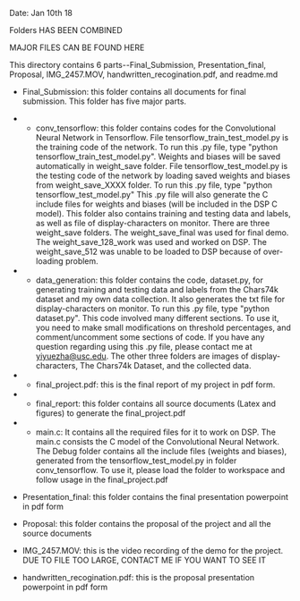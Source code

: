 
Date: Jan 10th 18

Folders HAS BEEN COMBINED

MAJOR FILES CAN BE FOUND HERE

This directory contains 6 parts--Final_Submission, Presentation_final, Proposal, IMG_2457.MOV, handwritten_recogination.pdf, and readme.md

- Final_Submission: this folder contains all documents for final submission. This folder has five major parts.

- - conv_tensorflow: this folder contains codes for the Convolutional Neural Network in Tensorflow. File tensorflow_train_test_model.py is the training code of the network. To run this .py file, type "python tensorflow_train_test_model.py". Weights and biases will be saved automatically in weight_save folder. File tensorflow_test_model.py is the testing code of the network by loading saved weights and biases from weight_save_XXXX folder. To run this .py file, type "python tensorflow_test_model.py" This .py file will also generate the C include files for weights and biases (will be included in the DSP C model). This folder also contains training and testing data and labels, as well as file of display-characters on monitor. There are three weight_save folders. The weight_save_final was used for final demo. The weight_save_128_work was used and worked on DSP. The weight_save_512 was unable to be loaded to DSP because of over-loading problem.

- - data_generation: this folder contains the code, dataset.py, for generating training and testing data and labels from the Chars74k dataset and my own data collection. It also generates the txt file for display-characters on monitor. To run this .py file, type "python dataset.py". This code involved many different sections. To use it, you need to make small modifications on threshold percentages, and comment/uncomment some sections of code. If you have any question regarding using this .py file, please contact me at yiyuezha@usc.edu. The other three folders are images of display-characters, The Chars74k Dataset, and the collected data.

- - final_project.pdf: this is the final report of my project in pdf form. 

- - final_report: this folder contains all source documents (Latex and figures) to generate the final_project.pdf

- - main.c: It contains all the required files for it to work on DSP. The main.c consists the C model of the Convolutional Neural Network. The Debug folder contains all the include files (weights and biases), generated from the tensorflow_test_model.py in folder conv_tensorflow. To use it, please load the folder to workspace and follow usage in the final_project.pdf


- Presentation_final: this folder contains the final presentation powerpoint in pdf form

- Proposal: this folder contains the proposal of the project and all the source documents

- IMG_2457.MOV: this is the video recording of the demo for the project. DUE TO FILE TOO LARGE, CONTACT ME IF YOU WANT TO SEE IT

- handwritten_recogination.pdf: this is the proposal presentation powerpoint in pdf form
